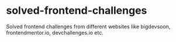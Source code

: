 # solved-frontend-challenges
Solved frontend challenges from different websites like bigdevsoon, frontendmentor.io, devchallenges.io etc.
